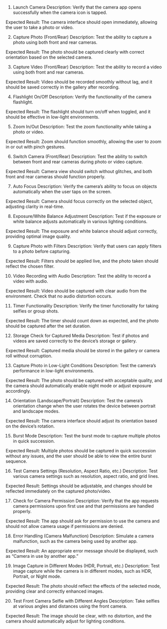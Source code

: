 1. Launch Camera
Description: Verify that the camera app opens successfully when the camera icon is tapped.

Expected Result: The camera interface should open immediately, allowing the user to take a photo or video.

2. Capture Photo (Front/Rear)
Description: Test the ability to capture a photo using both front and rear cameras.

Expected Result: The photo should be captured clearly with correct orientation based on the selected camera.

3. Capture Video (Front/Rear)
Description: Test the ability to record a video using both front and rear cameras.

Expected Result: Video should be recorded smoothly without lag, and it should be saved correctly in the gallery after recording.

4. Flashlight On/Off
Description: Verify the functionality of the camera flashlight.

Expected Result: The flashlight should turn on/off when toggled, and it should be effective in low-light environments.

5. Zoom In/Out
Description: Test the zoom functionality while taking a photo or video.

Expected Result: Zoom should function smoothly, allowing the user to zoom in or out with pinch gestures.

6. Switch Camera (Front/Rear)
Description: Test the ability to switch between front and rear cameras during photo or video capture.

Expected Result: Camera view should switch without glitches, and both front and rear cameras should function properly.

7. Auto Focus
Description: Verify the camera’s ability to focus on objects automatically when the user taps on the screen.

Expected Result: Camera should focus correctly on the selected object, adjusting clarity in real-time.

8. Exposure/White Balance Adjustment
Description: Test if the exposure or white balance adjusts automatically in various lighting conditions.

Expected Result: The exposure and white balance should adjust correctly, providing optimal image quality.

9. Capture Photo with Filters
Description: Verify that users can apply filters to a photo before capturing.

Expected Result: Filters should be applied live, and the photo taken should reflect the chosen filter.

10. Video Recording with Audio
Description: Test the ability to record a video with audio.

Expected Result: Video should be captured with clear audio from the environment. Check that no audio distortion occurs.

11. Timer Functionality
Description: Verify the timer functionality for taking selfies or group shots.

Expected Result: The timer should count down as expected, and the photo should be captured after the set duration.

12. Storage Check for Captured Media
Description: Test if photos and videos are saved correctly to the device’s storage or gallery.

Expected Result: Captured media should be stored in the gallery or camera roll without corruption.

13. Capture Photo in Low-Light Conditions
Description: Test the camera’s performance in low-light environments.

Expected Result: The photo should be captured with acceptable quality, and the camera should automatically enable night mode or adjust exposure accordingly.

14. Orientation (Landscape/Portrait)
Description: Test the camera’s orientation change when the user rotates the device between portrait and landscape modes.

Expected Result: The camera interface should adjust its orientation based on the device’s rotation.

15. Burst Mode
Description: Test the burst mode to capture multiple photos in quick succession.

Expected Result: Multiple photos should be captured in quick succession without any issues, and the user should be able to view the entire burst sequence.

16. Test Camera Settings (Resolution, Aspect Ratio, etc.)
Description: Test various camera settings such as resolution, aspect ratio, and grid lines.

Expected Result: Settings should be adjustable, and changes should be reflected immediately on the captured photo/video.

17. Check for Camera Permission
Description: Verify that the app requests camera permissions upon first use and that permissions are handled properly.

Expected Result: The app should ask for permission to use the camera and should not allow camera usage if permissions are denied.

18. Error Handling (Camera Malfunction)
Description: Simulate a camera malfunction, such as the camera being used by another app.

Expected Result: An appropriate error message should be displayed, such as “Camera in use by another app.”

19. Image Capture in Different Modes (HDR, Portrait, etc.)
Description: Test image capture while the camera is in different modes, such as HDR, Portrait, or Night mode.

Expected Result: The photo should reflect the effects of the selected mode, providing clear and correctly enhanced images.

20. Test Front Camera Selfie with Different Angles
Description: Take selfies at various angles and distances using the front camera.

Expected Result: The image should be clear, with no distortion, and the camera should automatically adjust for lighting conditions.
